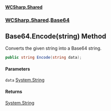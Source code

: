 #### [WCSharp.Shared](index.md 'index')
### [WCSharp.Shared](WCSharp.Shared.md 'WCSharp.Shared').[Base64](WCSharp.Shared.Base64.md 'WCSharp.Shared.Base64')

## Base64.Encode(string) Method

Converts the given string into a Base64 string.

```csharp
public string Encode(string data);
```
#### Parameters

<a name='WCSharp.Shared.Base64.Encode(string).data'></a>

`data` [System.String](https://docs.microsoft.com/en-us/dotnet/api/System.String 'System.String')

#### Returns
[System.String](https://docs.microsoft.com/en-us/dotnet/api/System.String 'System.String')